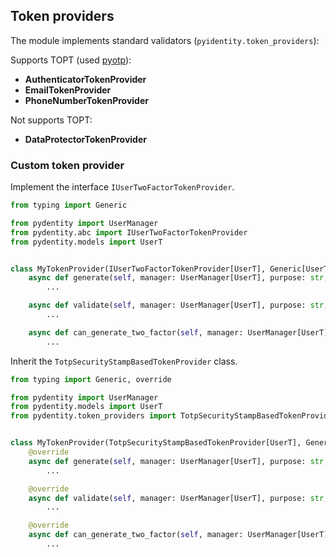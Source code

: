 ## Token providers

The module implements standard validators (`pyidentity.token_providers`):

Supports TOPT (used [pyotp](https://github.com/pyauth/pyotp)):

* **AuthenticatorTokenProvider**
* **EmailTokenProvider**
* **PhoneNumberTokenProvider**

Not supports TOPT:

* **DataProtectorTokenProvider**

### Custom token provider

Implement the interface `IUserTwoFactorTokenProvider`.

```python
from typing import Generic

from pydentity import UserManager
from pydentity.abc import IUserTwoFactorTokenProvider
from pydentity.models import UserT


class MyTokenProvider(IUserTwoFactorTokenProvider[UserT], Generic[UserT]):
    async def generate(self, manager: UserManager[UserT], purpose: str, user: UserT) -> str:
        ...

    async def validate(self, manager: UserManager[UserT], purpose: str, token: str, user: UserT) -> bool:
        ...

    async def can_generate_two_factor(self, manager: UserManager[UserT], user: UserT) -> bool:
        ...
```

Inherit the `TotpSecurityStampBasedTokenProvider` class.

```python
from typing import Generic, override

from pydentity import UserManager
from pydentity.models import UserT
from pydentity.token_providers import TotpSecurityStampBasedTokenProvider


class MyTokenProvider(TotpSecurityStampBasedTokenProvider[UserT], Generic[UserT]):
    @override
    async def generate(self, manager: UserManager[UserT], purpose: str, user: UserT) -> str:
        ...

    @override
    async def validate(self, manager: UserManager[UserT], purpose: str, token: str, user: UserT) -> bool:
        ...

    @override
    async def can_generate_two_factor(self, manager: UserManager[UserT], user: UserT) -> bool:
        ...
```